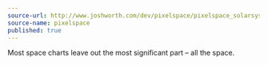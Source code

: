 ```yaml
---
source-url: http://www.joshworth.com/dev/pixelspace/pixelspace_solarsystem.html
source-name: pixelspace
published: true
---
```

Most space charts leave out the most significant part – all the space.
